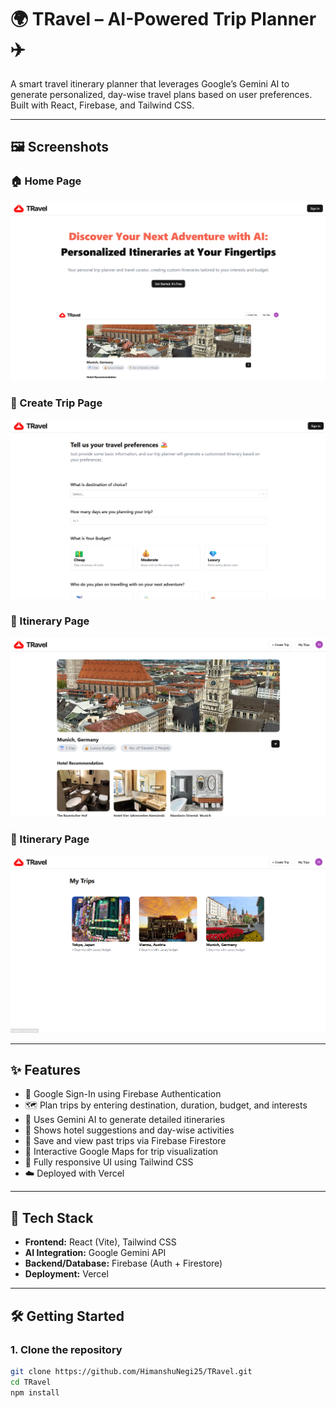 # 🌍 TRavel – AI-Powered Trip Planner ✈️

A smart travel itinerary planner that leverages Google’s Gemini AI to generate personalized, day-wise travel plans based on user preferences. Built with React, Firebase, and Tailwind CSS.

---

## 🖼️ Screenshots

### 🏠 Home Page
![Home Page](./Screenshots/home.png)

### 📅 Create Trip Page
![Itinerary](./Screenshots/createTrip.png)

### 📅 Itinerary Page
![Itinerary](./Screenshots/viewTrips.png)

### 📅 Itinerary Page
![Itinerary](./Screenshots/myTrips.png)

---

## ✨ Features

- 🔐 Google Sign-In using Firebase Authentication
- 🗺️ Plan trips by entering destination, duration, budget, and interests
- 🤖 Uses Gemini AI to generate detailed itineraries
- 🏨 Shows hotel suggestions and day-wise activities
- 💾 Save and view past trips via Firebase Firestore
- 📍 Interactive Google Maps for trip visualization
- 🎨 Fully responsive UI using Tailwind CSS
- ☁️ Deployed with Vercel

---

## 🧰 Tech Stack

- **Frontend:** React (Vite), Tailwind CSS
- **AI Integration:** Google Gemini API
- **Backend/Database:** Firebase (Auth + Firestore)
- **Deployment:** Vercel

---

## 🛠️ Getting Started

### 1. Clone the repository
```bash
git clone https://github.com/HimanshuNegi25/TRavel.git
cd TRavel
npm install
